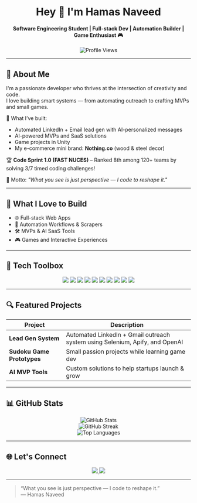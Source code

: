 <h1 align="center">Hey 👋 I'm Hamas Naveed</h1>
<h4 align="center">Software Engineering Student | Full-stack Dev | Automation Builder | Game Enthusiast 🎮</h4>

<p align="center">
  <img src="https://komarev.com/ghpvc/?username=HamasNaveed&label=Profile%20Views&color=blue" alt="Profile Views" />
</p>

---

## 🌟 About Me

I'm a passionate developer who thrives at the intersection of creativity and code.  
I love building smart systems — from automating outreach to crafting MVPs and small games.

🔧 What I’ve built:
- Automated LinkedIn + Email lead gen with AI-personalized messages
- AI-powered MVPs and SaaS solutions
- Game projects in Unity
- My e-commerce mini brand: **Nothing.co** (wood & steel decor)

🏆 **Code Sprint 1.0 (FAST NUCES)** – Ranked 8th among 120+ teams by solving 3/7 timed coding challenges!

🧠 Motto: *"What you see is just perspective — I code to reshape it."*

---

## 💼 What I Love to Build

- 🌐 Full-stack Web Apps  
- 🤖 Automation Workflows & Scrapers  
- 🛠 MVPs & AI SaaS Tools  
- 🎮 Games and Interactive Experiences  

---

## 🧰 Tech Toolbox

<p align="center">
  <img src="https://img.shields.io/badge/C++-00599C?style=flat&logo=c%2B%2B&logoColor=white" />
  <img src="https://img.shields.io/badge/Python-3670A0?style=flat&logo=python&logoColor=ffdd54" />
  <img src="https://img.shields.io/badge/JavaScript-F7DF1E?style=flat&logo=javascript&logoColor=black" />
  <img src="https://img.shields.io/badge/C%23-239120?style=flat&logo=c-sharp&logoColor=white" />
  <img src="https://img.shields.io/badge/React-20232A?style=flat&logo=react&logoColor=61DAFB" />
  <img src="https://img.shields.io/badge/Selenium-43B02A?style=flat&logo=selenium&logoColor=white" />
  <img src="https://img.shields.io/badge/n8n-EF4E4E?style=flat&logo=n8n&logoColor=white" />
  <img src="https://img.shields.io/badge/Unity-000000?style=flat&logo=unity&logoColor=white" />
  <img src="https://img.shields.io/badge/Firebase-FFCA28?style=flat&logo=firebase&logoColor=black" />
  <img src="https://img.shields.io/badge/MySQL-00758F?style=flat&logo=mysql&logoColor=white" />
</p>

---

## 🔍 Featured Projects

| Project | Description |
|--------|-------------|
| **Lead Gen System** | Automated LinkedIn + Gmail outreach system using Selenium, Apify, and OpenAI |
| **Sudoku Game Prototypes** | Small passion projects while learning game dev |
| **AI MVP Tools** | Custom solutions to help startups launch & grow |

---

## 📊 GitHub Stats

<p align="center">
  <img src="https://github-readme-stats.vercel.app/api?username=HamasNaveed&show_icons=true&theme=tokyonight" alt="GitHub Stats" />
  <br />
  <img src="https://github-readme-streak-stats.herokuapp.com/?user=HamasNaveed&theme=tokyonight" alt="GitHub Streak" />
  <br />
  <img src="https://github-readme-stats.vercel.app/api/top-langs/?username=HamasNaveed&layout=compact&theme=tokyonight" alt="Top Languages" />
</p>

---

## 🌐 Let's Connect

<p align="center">
  <a href="www.linkedin.com/in/hamas-naveed-147587289" target="_blank">
    <img src="https://img.shields.io/badge/LinkedIn-blue?logo=linkedin&style=flat" />
  </a>
  <a href="mailto:hamasnaveed123@gmail.com">
    <img src="https://img.shields.io/badge/Email-grey?logo=gmail&style=flat" />
  </a>
</p>

---

> “What you see is just perspective — I code to reshape it.”  
> — Hamas Naveed
